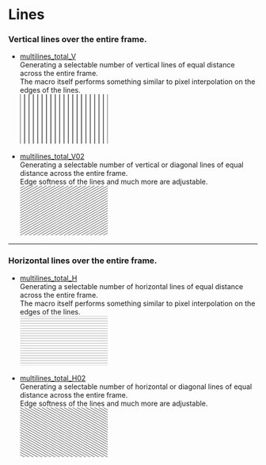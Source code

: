 # Lines

### Vertical lines over the entire frame.
  - [multilines_total_V](multilines_total_V.md)  
     Generating a selectable number of vertical lines of equal distance across the entire frame.  
     The macro itself performs something similar to pixel interpolation on the edges of the lines.  
     [![](images/multilines_total_V-thumbnail.png)](multilines_total_V.md)  
   
   
   - [multilines_total_V02](multilines_total_V02.md)  
     Generating a selectable number of vertical or diagonal lines of equal distance across the entire frame.  
     Edge softness of the lines and much more are adjustable.  
     [![](images/multilines_total_V02-thumbnail.png)](multilines_total_V02.md)  

--- 

### Horizontal lines over the entire frame.
  - [multilines_total_H](multilines_total_H.md)  
     Generating a selectable number of horizontal lines of equal distance across the entire frame.  
     The macro itself performs something similar to pixel interpolation on the edges of the lines.  
     [![](images/multilines_total_H-thumbnail.png)](multilines_total_H.md)  
     
     
   - [multilines_total_H02](multilines_total_H02.md)  
     Generating a selectable number of horizontal or diagonal lines of equal distance across the entire frame.  
     Edge softness of the lines and much more are adjustable.  
     [![](images/multilines_total_H02-thumbnail.png)](multilines_total_H02.md)
